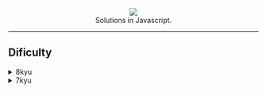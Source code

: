 <p align="center"><img src="https://www.codewars.com/users/gisellesouz/badges/large"/><br/>
      Solutions in Javascript.

  <hr></hr>
    </p>
    
## Dificulty 
  
  <details><summary>8kyu</summary>
  <br/>
  
  | Challenge | Solution |
|:----------:|:-------------:|
| Opposite number| [opposit.js](https://github.com/gisellesouz/codeWarsSolutions/blob/master/solutions/opposite.js)|
| Convert number to reversed array of digits| [convertnumber.js](https://github.com/gisellesouz/codeWarsSolutions/blob/master/solutions/convertnumber.js)|
| Remove String Spaces| [removeStringSpaces.js](https://github.com/gisellesouz/codeWarsSolutions/blob/master/solutions/removeStringSpaces.js)|
| Is n divisible by x and y?| [isDivisible.js](https://github.com/gisellesouz/codeWarsSolutions/blob/master/solutions/isDivisible.js)|
| Is n divisible by x and y?| [isDivisible.js](https://github.com/gisellesouz/codeWarsSolutions/blob/master/solutions/isDivisible.js) |
| Even or Odd?| [evenorodd.js](https://github.com/gisellesouz/codeWarsSolutions/blob/master/solutions/evenorodd.js)| 
 </details>
  <details><summary>7kyu</summary>
  <br/>
  
  | Challenge | Solution |
|:----------:|:-------------:|
| Exes and Ohs|[exesandohs.js](https://github.com/gisellesouz/codeWarsSolutions/blob/master/solutions/exesandohs.js)| 

 </details>
